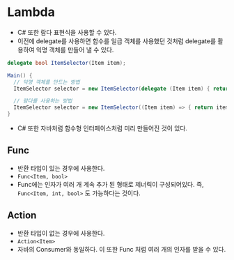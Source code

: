 # Lambda
- C# 또한 람다 표현식을 사용할 수 있다.
- 이전에 delegate를 사용하면 함수를 일급 객체를 사용했던 것처럼 delegate를 활용하여 익명 객체를 만들어 낼 수 있다.

```C#
delegate bool ItemSelector(Item item);

Main() {
  // 익명 객체를 만드는 방법
  ItemSelector selector = new ItemSelector(delegate (Item item) { return item.ItemType == ItemType.RARE; }

  // 람다를 사용하는 방법
  ItemSelector selector = new ItemSelector((Item item) => { return item.ItemType == ItemType.RARE; }
}
```
- C# 또한 자바처럼 함수형 인터페이스처럼 미리 만들어진 것이 있다.

## Func
- 반환 타입이 있는 경우에 사용한다.
- `Func<Item, bool>`
- Func에는 인자가 여러 개 계속 추가 된 형태로 제너릭이 구성되어있다. 즉, `Func<Item, int, bool>` 도 가능하다는 것이다.

## Action
- 반환 타입이 없는 경우에 사용한다.
- `Action<Item>`
- 자바의 Consumer와 동일하다. 이 또한 Func 처럼 여러 개의 인자를 받을 수 있다.
